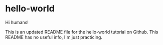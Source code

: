 hello-world
===========

Hi humans!

This is an updated README file for the hello-world tutorial on Github.
This README has no useful info, I'm just practicing. 

